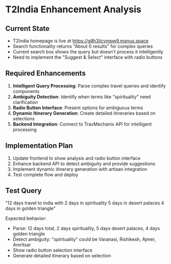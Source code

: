# T2India Enhancement Analysis

## Current State
- T2India homepage is live at https://g8h3ilcvmpw9.manus.space
- Search functionality returns "About 0 results" for complex queries
- Current search box shows the query but doesn't process it intelligently
- Need to implement the "Suggest & Select" interface with radio buttons

## Required Enhancements
1. **Intelligent Query Processing**: Parse complex travel queries and identify components
2. **Ambiguity Detection**: Identify when terms like "spirituality" need clarification
3. **Radio Button Interface**: Present options for ambiguous terms
4. **Dynamic Itinerary Generation**: Create detailed itineraries based on selections
5. **Backend Integration**: Connect to TravMechanix API for intelligent processing

## Implementation Plan
1. Update frontend to show analysis and radio button interface
2. Enhance backend API to detect ambiguity and provide suggestions
3. Implement dynamic itinerary generation with artisan integration
4. Test complete flow and deploy

## Test Query
"12 days travel to india with 2 days in spirituality 5 days in desert palaces 4 days in golden triangle"

Expected behavior:
- Parse: 12 days total, 2 days spirituality, 5 days desert palaces, 4 days golden triangle
- Detect ambiguity: "spirituality" could be Varanasi, Rishikesh, Ajmer, Amritsar
- Show radio button selection interface
- Generate detailed itinerary based on selection


